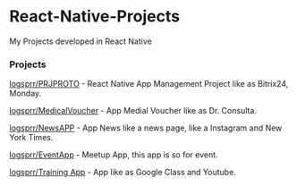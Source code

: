 # React-Native-Projects
My Projects developed in React Native

### Projects

[logsprr/PRJPROTO](https://github.com/logsprr/PRJPROTO#readme) - React Native App Management Project like as Bitrix24, Monday.

[logsprr/MedicalVoucher](https://github.com/logsprr/apiClass#readme) - App Medial Voucher like as Dr. Consulta.

[logsprr/NewsAPP](https://github.com/logsprr/PROTOBACKEND#readme) - App News like a news page, like a Instagram and New York Times.

[logsprr/EventApp](https://github.com/logsprr/PROTOBACKEND#readme) - Meetup App, this app is so for event.

[logsprr/Training App](https://github.com/logsprr/PROTOBACKEND#readme) - App like as Google Class and Youtube.
